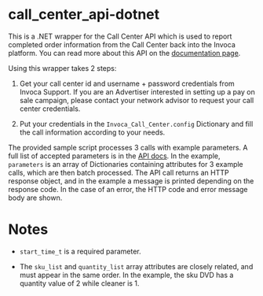 call_center_api-dotnet
======================

This is a .NET wrapper for the Call Center API which is used to report completed order information from the Call Center back into the Invoca platform. You can read more about this API on the [documentation page](http://invoca.uservoice.com/knowledgebase/articles/314590-conversion-reporting-api).

Using this wrapper takes 2 steps: 

1. Get your call center id and username + password credentials from Invoca Support. If you are an Advertiser interested in setting up a pay on sale campaign, please contact your network advisor to request your call center credentials.

2. Put your credentials in the `Invoca_Call_Center.config` Dictionary and fill the call information according to your needs.

The provided sample script processes 3 calls with example parameters. A full list of accepted parameters is in the [API docs](http://support.invoca.com/advertisers/Sales_Reporting_API). In the example, `parameters` is an array of Dictionaries containing attributes for 3 example calls, which are then batch processed. The API call returns an HTTP response object, and in the example a message is printed depending on the response code. In the case of an error, the HTTP code and error message body are shown.

Notes
=====

* `start_time_t` is a required parameter.

* The `sku_list` and `quantity_list` array attributes are closely related, and must appear in the same order. In the example, the sku DVD has a quantity value of 2 while cleaner is 1.
